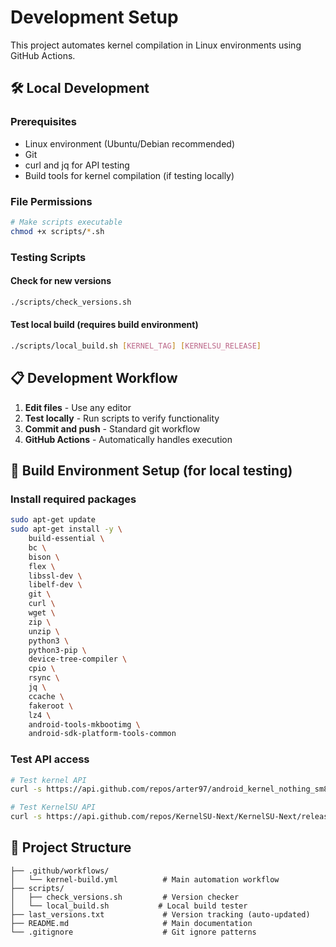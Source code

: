 # Development Setup

This project automates kernel compilation in Linux environments using GitHub Actions.

## 🛠️ Local Development

### Prerequisites

- Linux environment (Ubuntu/Debian recommended)
- Git
- curl and jq for API testing
- Build tools for kernel compilation (if testing locally)

### File Permissions

```bash
# Make scripts executable
chmod +x scripts/*.sh
```

### Testing Scripts

#### Check for new versions

```bash
./scripts/check_versions.sh
```

#### Test local build (requires build environment)

```bash
./scripts/local_build.sh [KERNEL_TAG] [KERNELSU_RELEASE]
```

## 📋 Development Workflow

1. **Edit files** - Use any editor
2. **Test locally** - Run scripts to verify functionality
3. **Commit and push** - Standard git workflow
4. **GitHub Actions** - Automatically handles execution

## 🔧 Build Environment Setup (for local testing)

### Install required packages

```bash
sudo apt-get update
sudo apt-get install -y \
    build-essential \
    bc \
    bison \
    flex \
    libssl-dev \
    libelf-dev \
    git \
    curl \
    wget \
    zip \
    unzip \
    python3 \
    python3-pip \
    device-tree-compiler \
    cpio \
    rsync \
    jq \
    ccache \
    fakeroot \
    lz4 \
    android-tools-mkbootimg \
    android-sdk-platform-tools-common
```

### Test API access

```bash
# Test kernel API
curl -s https://api.github.com/repos/arter97/android_kernel_nothing_sm8475/tags | jq -r '.[0].name'

# Test KernelSU API
curl -s https://api.github.com/repos/KernelSU-Next/KernelSU-Next/releases/latest | jq -r '.tag_name'
```

## 📁 Project Structure

```
├── .github/workflows/
│   └── kernel-build.yml          # Main automation workflow
├── scripts/
│   ├── check_versions.sh         # Version checker
│   └── local_build.sh           # Local build tester
├── last_versions.txt             # Version tracking (auto-updated)
├── README.md                     # Main documentation
└── .gitignore                    # Git ignore patterns
```
